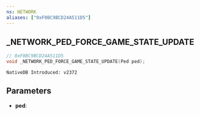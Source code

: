 ```yaml
---
ns: NETWORK
aliases: ["0xF0BC9BCD24A511D5"]
---
```

## _NETWORK_PED_FORCE_GAME_STATE_UPDATE

```c
// 0xF0BC9BCD24A511D5
void _NETWORK_PED_FORCE_GAME_STATE_UPDATE(Ped ped);
```

```
NativeDB Introduced: v2372
```

## Parameters
* **ped**:
